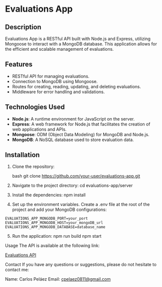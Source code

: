 # Evaluations App

## Description

Evaluations App is a RESTful API built with Node.js and Express, utilizing Mongoose to interact with a MongoDB database. This application allows for the efficient and scalable management of evaluations.

## Features

- RESTful API for managing evaluations.
- Connection to MongoDB using Mongoose.
- Routes for creating, reading, updating, and deleting evaluations.
- Middleware for error handling and validations.

## Technologies Used

- **Node.js**: A runtime environment for JavaScript on the server.
- **Express**: A web framework for Node.js that facilitates the creation of web applications and APIs.
- **Mongoose**: ODM (Object Data Modeling) for MongoDB and Node.js.
- **MongoDB**: A NoSQL database used to store evaluation data.

## Installation

1. Clone the repository:

   bash
   git clone https://github.com/your-user/evaluations-app.git

2. Navigate to the project directory:
    cd evaluations-app/server

3. Install the dependencies:
    npm install

4. Set up the environment variables. Create a .env file at the root of the project and add your MongoDB configurations:

  ```
  EVALUATIONS_APP_MONGODB_PORT=your_port
  EVALUATIONS_APP_MONGODB_HOST=your_mongoDB_url
  EVALUATIONS_APP_MONGODB_DATABASE=database_name
  ```

5. Run the application:
  npm run build
  npm start

Usage
The API is available at the following link:

[Evaluations API](evaluations-app-dbh6.vercel.app)

Contact
If you have any questions or suggestions, please do not hesitate to contact me:

Name: Carlos Peláez
Email: cpelaez0811@gmail.com

